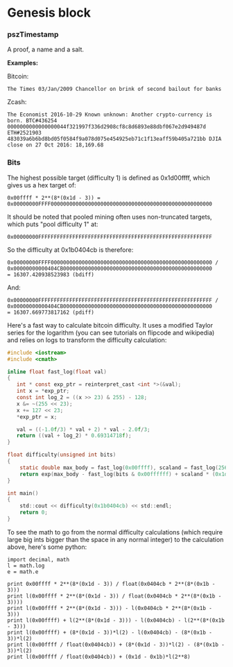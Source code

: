 # Genesis block

### pszTimestamp

A proof, a name and a salt.

**Examples:**

Bitcoin:
```$xslt
The Times 03/Jan/2009 Chancellor on brink of second bailout for banks
``` 
Zcash:
```$xslt
The Economist 2016-10-29 Known unknown: Another crypto-currency is born. BTC#436254 0000000000000000044f321997f336d2908cf8c8d6893e88dbf067e2d949487d ETH#2521903 483039a6b6bd8bd05f0584f9a078d075e454925eb71c1f13eaff59b405a721bb DJIA close on 27 Oct 2016: 18,169.68
```

### Bits

The highest possible target (difficulty 1) is defined as 0x1d00ffff, which gives us a hex target of:
```$xslt
0x00ffff * 2**(8*(0x1d - 3)) = 0x00000000FFFF0000000000000000000000000000000000000000000000000000
```

It should be noted that pooled mining often uses non-truncated targets, which puts "pool difficulty 1" at:
```$xslt
0x00000000FFFFFFFFFFFFFFFFFFFFFFFFFFFFFFFFFFFFFFFFFFFFFFFFFFFFFFFF
```

So the difficulty at 0x1b0404cb is therefore:
```$xslt
0x00000000FFFF0000000000000000000000000000000000000000000000000000 /
0x00000000000404CB000000000000000000000000000000000000000000000000 
= 16307.420938523983 (bdiff)
```

And:

```$xslt
0x00000000FFFFFFFFFFFFFFFFFFFFFFFFFFFFFFFFFFFFFFFFFFFFFFFFFFFFFFFF /
0x00000000000404CB000000000000000000000000000000000000000000000000 
= 16307.669773817162 (pdiff)
```

Here's a fast way to calculate bitcoin difficulty. It uses a modified Taylor series for the logarithm (you can see tutorials on flipcode and wikipedia) and relies on logs to transform the difficulty calculation:

```c
#include <iostream>
#include <cmath>

inline float fast_log(float val)
{
   int * const exp_ptr = reinterpret_cast <int *>(&val);
   int x = *exp_ptr;
   const int log_2 = ((x >> 23) & 255) - 128;
   x &= ~(255 << 23);
   x += 127 << 23;
   *exp_ptr = x;

   val = ((-1.0f/3) * val + 2) * val - 2.0f/3;
   return ((val + log_2) * 0.69314718f);
} 

float difficulty(unsigned int bits)
{
    static double max_body = fast_log(0x00ffff), scaland = fast_log(256);
    return exp(max_body - fast_log(bits & 0x00ffffff) + scaland * (0x1d - ((bits & 0xff000000) >> 24)));
}

int main()
{
    std::cout << difficulty(0x1b0404cb) << std::endl;
    return 0;
}
```

To see the math to go from the normal difficulty calculations (which require large big ints bigger than the space in any normal integer) to the calculation above, here's some python:

```$xslt
import decimal, math
l = math.log
e = math.e

print 0x00ffff * 2**(8*(0x1d - 3)) / float(0x0404cb * 2**(8*(0x1b - 3)))
print l(0x00ffff * 2**(8*(0x1d - 3)) / float(0x0404cb * 2**(8*(0x1b - 3))))
print l(0x00ffff * 2**(8*(0x1d - 3))) - l(0x0404cb * 2**(8*(0x1b - 3)))
print l(0x00ffff) + l(2**(8*(0x1d - 3))) - l(0x0404cb) - l(2**(8*(0x1b - 3)))
print l(0x00ffff) + (8*(0x1d - 3))*l(2) - l(0x0404cb) - (8*(0x1b - 3))*l(2)
print l(0x00ffff / float(0x0404cb)) + (8*(0x1d - 3))*l(2) - (8*(0x1b - 3))*l(2)
print l(0x00ffff / float(0x0404cb)) + (0x1d - 0x1b)*l(2**8)
```



